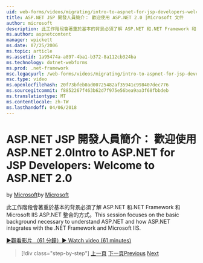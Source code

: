 ```yaml
---
uid: web-forms/videos/migrating/intro-to-aspnet-for-jsp-developers-welcome-to-aspnet-20
title: ASP.NET JSP 開發人員簡介： 歡迎使用 ASP.NET 2.0 |Microsoft 文件
author: microsoft
description: 此工作階段會著重於基本的背景必須了解 ASP.NET 和.NET Framework 和 Microsoft IIS ASP.NET 整合的方式。
ms.author: aspnetcontent
manager: wpickett
ms.date: 07/25/2006
ms.topic: article
ms.assetid: 1a95474a-a897-4ba1-b372-8a112cb324ba
ms.technology: dotnet-webforms
ms.prod: .net-framework
msc.legacyurl: /web-forms/videos/migrating/intro-to-aspnet-for-jsp-developers-welcome-to-aspnet-20
msc.type: video
ms.openlocfilehash: 20f73bfeb0ad00725482af35941c998407dec776
ms.sourcegitcommit: f8852267f463b62d7f975e56bea9aa3f68fbbdeb
ms.translationtype: MT
ms.contentlocale: zh-TW
ms.lasthandoff: 04/06/2018
---
```

<a name="intro-to-aspnet-for-jsp-developers-welcome-to-aspnet-20"></a><span data-ttu-id="4a96c-103">ASP.NET JSP 開發人員簡介： 歡迎使用 ASP.NET 2.0</span><span class="sxs-lookup"><span data-stu-id="4a96c-103">Intro to ASP.NET for JSP Developers: Welcome to ASP.NET 2.0</span></span>
====================
<span data-ttu-id="4a96c-104">by [Microsoft](https://github.com/microsoft)</span><span class="sxs-lookup"><span data-stu-id="4a96c-104">by [Microsoft](https://github.com/microsoft)</span></span>

<span data-ttu-id="4a96c-105">此工作階段會著重於基本的背景必須了解 ASP.NET 和.NET Framework 和 Microsoft IIS ASP.NET 整合的方式。</span><span class="sxs-lookup"><span data-stu-id="4a96c-105">This session focuses on the basic background necessary to understand ASP.NET and how ASP.NET integrates with the .NET Framework and Microsoft IIS.</span></span>

[<span data-ttu-id="4a96c-106">&#9654;觀看影片 （61 分鐘）</span><span class="sxs-lookup"><span data-stu-id="4a96c-106">&#9654; Watch video (61 minutes)</span></span>](https://channel9.msdn.com/Blogs/ASP-NET-Site-Videos/intro-to-aspnet-for-jsp-developers-welcome-to-aspnet-20)

> [!div class="step-by-step"]
> <span data-ttu-id="4a96c-107">[上一頁](migrating-from-classic-asp-to-aspnet.md)
> [下一頁](intro-to-aspnet-for-jsp-developers-building-applications.md)</span><span class="sxs-lookup"><span data-stu-id="4a96c-107">[Previous](migrating-from-classic-asp-to-aspnet.md)
[Next](intro-to-aspnet-for-jsp-developers-building-applications.md)</span></span>
